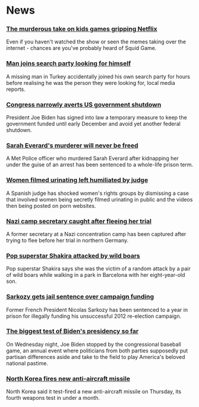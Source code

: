 # News
### [The murderous take on kids games gripping Netflix](https://www.bbc.com/news/world-asia-58729766)
Even if you haven't watched the show or seen the memes taking over the internet - chances are you've probably heard of Squid Game.
### [Man joins search party looking for himself](https://www.bbc.com/news/world-europe-58746703)
A missing man in Turkey accidentally joined his own search party for hours before realising he was the person they were looking for, local media reports.
### [Congress narrowly averts US government shutdown](https://www.bbc.com/news/world-us-canada-58753183)
President Joe Biden has signed into law a temporary measure to keep the government funded until early December and avoid yet another federal shutdown.
### [Sarah Everard's murderer will never be freed](https://www.bbc.com/news/uk-england-london-58747614)
A Met Police officer who murdered Sarah Everard after kidnapping her under the guise of an arrest has been sentenced to a whole-life prison term.
### [Women filmed urinating left humiliated by judge](https://www.bbc.com/news/world-europe-58747084)
A Spanish judge has shocked women's rights groups by dismissing a case that involved women being secretly filmed urinating in public and the videos then being posted on porn websites.
### [Nazi camp secretary caught after fleeing her trial](https://www.bbc.com/news/world-europe-58747082)
A former secretary at a Nazi concentration camp has been captured after trying to flee before her trial in northern Germany.
### [Pop superstar Shakira attacked by wild boars](https://www.bbc.com/news/world-europe-58747464)
Pop superstar Shakira says she was the victim of a random attack by a pair of wild boars while walking in a park in Barcelona with her eight-year-old son.
### [Sarkozy gets jail sentence over campaign funding](https://www.bbc.com/news/world-europe-58729505)
Former French President Nicolas Sarkozy has been sentenced to a year in prison for illegally funding his unsuccessful 2012 re-election campaign. 
### [The biggest test of Biden's presidency so far](https://www.bbc.com/news/world-us-canada-58757207)
On Wednesday night, Joe Biden stopped by the congressional baseball game, an annual event where politicians from both parties supposedly put partisan differences aside and take to the field to play America's beloved national pastime.
### [North Korea fires new anti-aircraft missile](https://www.bbc.com/news/world-asia-58757628)
North Korea said it test-fired a new anti-aircraft missile on Thursday, its fourth weapons test in under a month. 
